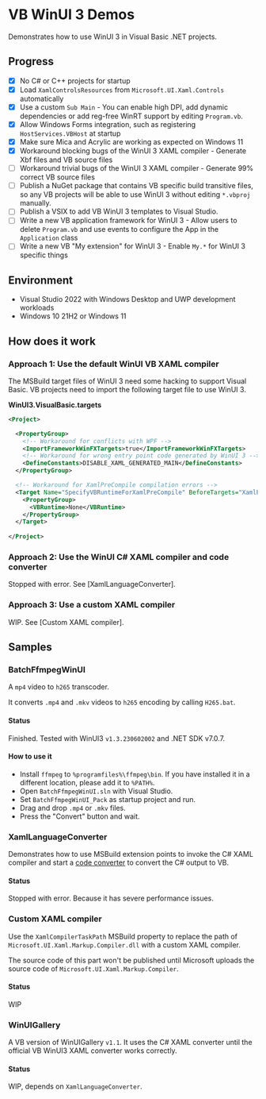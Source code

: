 # VB WinUI 3 Demos
Demonstrates how to use WinUI 3 in Visual Basic .NET projects.

## Progress
- [x] No C# or C++ projects for startup
- [x] Load `XamlControlsResources` from `Microsoft.UI.Xaml.Controls` automatically
- [x] Use a custom `Sub Main` - You can enable high DPI, add dynamic dependencies or add reg-free WinRT support by editing `Program.vb`.
- [x] Allow Windows Forms integration, such as registering `HostServices.VBHost` at startup
- [x] Make sure Mica and Acrylic are working as expected on Windows 11
- [x] Workaround blocking bugs of the WinUI 3 XAML compiler - Generate Xbf files and VB source files
- [ ] Workaround trivial bugs of the WinUI 3 XAML compiler - Generate 99% correct VB source files
- [ ] Publish a NuGet package that contains VB specific build transitive files, so any VB projects will be able to use WinUI 3 without editing `*.vbproj` manually.
- [ ] Publish a VSIX to add VB WinUI 3 templates to Visual Studio.
- [ ] Write a new VB application framework for WinUI 3 - Allow users to delete `Program.vb` and use events to configure the App in the `Application` class
- [ ] Write a new VB "My extension" for WinUI 3 - Enable `My.*` for WinUI 3 specific things

## Environment
- Visual Studio 2022 with Windows Desktop and UWP development workloads
- Windows 10 21H2 or Windows 11

## How does it work

### Approach 1: Use the default WinUI VB XAML compiler
The MSBuild target files of WinUI 3 need some hacking to support Visual Basic.
VB projects need to import the following target file to use WinUI 3.

**WinUI3.VisualBasic.targets**
```xml
<Project>

  <PropertyGroup>
    <!-- Workaround for conflicts with WPF -->
    <ImportFrameworkWinFXTargets>true</ImportFrameworkWinFXTargets>
    <!-- Workaround for wrong entry point code generated by WinUI 3 -->
    <DefineConstants>DISABLE_XAML_GENERATED_MAIN</DefineConstants>
  </PropertyGroup>

  <!-- Workaround for XamlPreCompile compilation errors -->
  <Target Name="SpecifyVBRuntimeForXamlPreCompile" BeforeTargets="XamlPreCompile">
    <PropertyGroup>
      <VBRuntime>None</VBRuntime>
    </PropertyGroup>
  </Target>
  
</Project>
```

### Approach 2: Use the WinUI C# XAML compiler and code converter
Stopped with error. See [XamlLanguageConverter].

### Approach 3: Use a custom XAML compiler
WIP. See [Custom XAML compiler].

## Samples
### BatchFfmpegWinUI
A `mp4` video to `h265` transcoder.

It converts `.mp4` and `.mkv` videos to `h265` encoding by calling `H265.bat`.

#### Status
Finished. Tested with WinUI3 `v1.3.230602002` and .NET SDK v7.0.7.

#### How to use it
- Install `ffmpeg` to `%programfiles%\ffmpeg\bin`. If you have installed it in a different location, please add it to `%PATH%`.
- Open `BatchFfmpegWinUI.sln` with Visual Studio.
- Set `BatchFfmpegWinUI_Pack` as startup project and run.
- Drag and drop `.mp4` or `.mkv` files.
- Press the "Convert" button and wait.

### XamlLanguageConverter
Demonstrates how to use MSBuild extension points to invoke the C# XAML compiler and start a [code converter](https://github.com/Nukepayload2/CSharpToVB-Backports) to convert the C# output to VB.

#### Status
Stopped with error. Because it has severe performance issues.

### Custom XAML compiler
Use the `XamlCompilerTaskPath` MSBuild property to replace the path of `Microsoft.UI.Xaml.Markup.Compiler.dll` with a custom XAML compiler.

The source code of this part won't be published until Microsoft uploads the source code of `Microsoft.UI.Xaml.Markup.Compiler`. 

#### Status
WIP

### WinUIGallery
A VB version of WinUIGallery `v1.1`. It uses the C# XAML converter until the official VB WinUI3 XAML converter works correctly.

#### Status
WIP, depends on `XamlLanguageConverter`.
